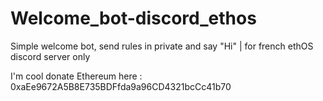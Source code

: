 # Welcome_bot-discord_ethos
Simple welcome bot, send rules in private and say "Hi" | for french ethOS discord server only


I'm cool donate Ethereum here : 0xaEe9672A5B8E735BDFfda9a96CD4321bcCc41b70
